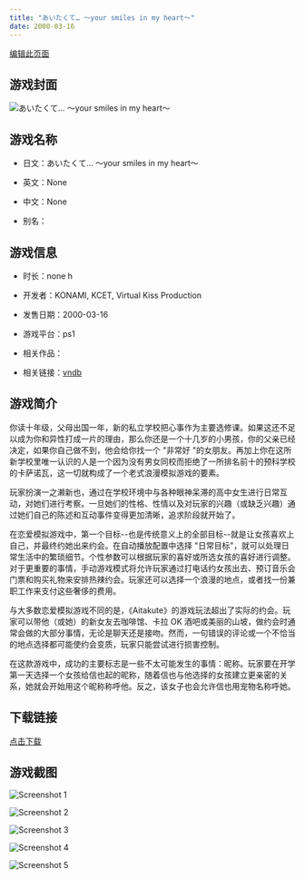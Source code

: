 ```yaml
---
title: "あいたくて… 〜your smiles in my heart〜"
date: 2000-03-16
---
```

[编辑此页面](https://github.com/ACG-3/ADV3-source/blob/main/source/_posts/games/Your%20Diary.md)

## 游戏封面

![あいたくて… 〜your smiles in my heart〜](https%3A//pan.timero.xyz/onedrive/img_lib_001/Your%20Diary_cover.avif)


## 游戏名称

- 日文：あいたくて… 〜your smiles in my heart〜
- 英文：None
- 中文：None

- 别名：


## 游戏信息

- 时长：none h
- 开发者：KONAMI, KCET, Virtual Kiss Production
- 发售日期：2000-03-16
- 游戏平台：ps1
- 相关作品：

- 相关链接：[vndb](https://vndb.org/v4470)


## 游戏简介

你读十年级，父母出国一年，新的私立学校把心事作为主要选修课。如果这还不足以成为你和异性打成一片的理由，那么你还是一个十几岁的小男孩，你的父亲已经决定，如果你自己做不到，他会给你找一个 "非常好 "的女朋友。再加上你在这所新学校里唯一认识的人是一个因为没有男女同校而拒绝了一所排名前十的预科学校的卡萨诺瓦，这一切就构成了一个老式浪漫模拟游戏的要素。

玩家扮演一之濑新也，通过在学校环境中与各种眼神呆滞的高中女生进行日常互动，对她们进行考察。一旦她们的性格、性情以及对玩家的兴趣（或缺乏兴趣）通过她们自己的陈述和互动事件变得更加清晰，追求阶段就开始了。

在恋爱模拟游戏中，第一个目标--也是传统意义上的全部目标--就是让女孩喜欢上自己，并最终约她出来约会。在自动播放配置中选择 "日常目标"，就可以处理日常生活中的繁琐细节。个性参数可以根据玩家的喜好或所选女孩的喜好进行调整。对于更重要的事情，手动游戏模式将允许玩家通过打电话约女孩出去、预订音乐会门票和购买礼物来安排热辣约会。玩家还可以选择一个浪漫的地点，或者找一份兼职工作来支付这些奢侈的费用。

与大多数恋爱模拟游戏不同的是，《Aitakute》的游戏玩法超出了实际的约会。玩家可以带他（或她）的新女友去咖啡馆、卡拉 OK 酒吧或美丽的山坡，做约会时通常会做的大部分事情，无论是聊天还是接吻。然而，一句错误的评论或一个不恰当的地点选择都可能使约会变质，玩家只能尝试进行损害控制。

在这款游戏中，成功的主要标志是一些不太可能发生的事情：昵称。玩家要在开学第一天选择一个女孩给信也起的昵称，随着信也与他选择的女孩建立更亲密的关系，她就会开始用这个昵称称呼他。反之，该女子也会允许信也用宠物名称呼她。




## 下载链接

[点击下载](https://pan.timero.xyz/onedrive/adv_lib_001/Your%20Diary)


## 游戏截图


![Screenshot 1](https%3A//pan.timero.xyz/onedrive/img_lib_001/Your%20Diary_Screenshot_1.avif)

![Screenshot 2](https%3A//pan.timero.xyz/onedrive/img_lib_001/Your%20Diary_Screenshot_2.avif)

![Screenshot 3](https%3A//pan.timero.xyz/onedrive/img_lib_001/Your%20Diary_Screenshot_3.avif)

![Screenshot 4](https%3A//pan.timero.xyz/onedrive/img_lib_001/Your%20Diary_Screenshot_4.avif)

![Screenshot 5](https%3A//pan.timero.xyz/onedrive/img_lib_001/Your%20Diary_Screenshot_5.avif)

